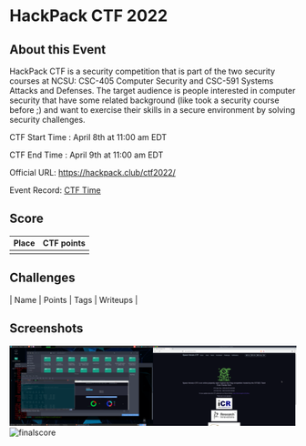 # HackPack CTF 2022



## About this Event
HackPack CTF is a security competition that is part of the two security courses at NCSU: CSC-405 Computer Security and CSC-591 Systems Attacks and Defenses. The target audience is people interested in computer security that have some related background (like took a security course before ;) and want to exercise their skills in a secure environment by solving security challenges.

CTF Start Time :  April 8th at 11:00 am EDT 

CTF End Time : April 9th at 11:00 am EDT

Official URL: https://hackpack.club/ctf2022/

Event Record: [CTF Time](https://ctftime.org/event/1567)


## Score

| Place | CTF points |
|-------|------------|
|    |        |


## Challenges 
| Name | Points | Tags | Writeups |





## Screenshots

![landing](landing.png)
![finalscore](finalscore.png)